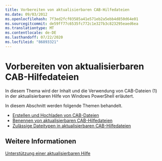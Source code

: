 ```yaml
---
title: Vorbereiten von aktualisierbaren CAB-Hilfedateien
ms.date: 09/03/2012
ms.openlocfilehash: 7f3ed2fcf03585a41e571eb2a5ebb4d850d64e01
ms.sourcegitcommit: de59ff77c6535fc772c1e327b3c823295eaed6ea
ms.translationtype: MT
ms.contentlocale: de-DE
ms.lasthandoff: 07/22/2020
ms.locfileid: "86893321"
---
```

# <a name="how-to-prepare-updatable-help-cab-files"></a>Vorbereiten von aktualisierbaren CAB-Hilfedateien

In diesem Thema wird der Inhalt und die Verwendung von CAB-Dateien (1) in der aktualisierbaren Hilfe von Windows PowerShell erläutert.

In diesem Abschnitt werden folgende Themen behandelt.

- [Erstellen und Hochladen von CAB-Dateien](./how-to-create-and-upload-cab-files.md)
- [Benennen von aktualisierbaren CAB-Hilfedateien](./how-to-name-an-updatable-help-cab-file.md)
- [Zulässige Dateitypen in aktualisierbaren CAB-Hilfedateien](./file-types-permitted-in-an-updatable-help-cab-file.md)

## <a name="see-also"></a>Weitere Informationen

[Unterstützung einer aktualisierbaren Hilfe](./supporting-updatable-help.md)
